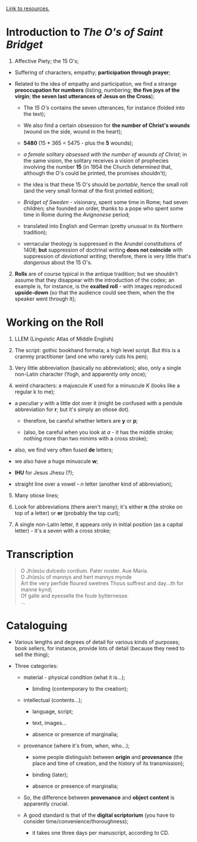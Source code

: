 [Link to resources.](http://tinyurl.com/DEMMR-CUL17)

# Introduction to _The O's of Saint Bridget_

1. Affective Piety; the 15 O's;

  - Suffering of characters, empathy; __participation through prayer__;

  - Related to the idea of empathy and participation, we find a strange __preoccupation for numbers__ (listing, numbering; __the five joys of the virgin__; __the seven last utterances of Jesus on the Cross__);

    - The _15 O's_ contains the seven utterances, for instance (folded into the text);

    - We also find a certain obsession for __the number of Christ's wounds__ (wound on the side, wound in the heart);

    - __5480__ (15 * 365 = 5475 - plus the __5__ wounds);

    - _a female solitary obsessed with the number of wounds of Christ_; in the same vision, the solitary receives a vision of prophecies involving the number __15__ (in 1954 the Church determined that, although the O's could be printed, the promises shouldn't);

    - the idea is that these 15 O's should be _portable_, hence the small roll (and the very small format of the first printed edition);

    - _Bridget of Sweden_ - visionary, spent some time in Rome; had seven children; she founded an order, thanks to a pope who spent some time in Rome during the _Avignonese_ period;

    - translated into English and German (pretty unusual in its Northern tradition);

    - vernacular theology is suppressed in the Arundel constitutions of 1408; __but__ suppression of doctrinal writing __does not coincide__ with suppression of _deviotional writing_; therefore, there is very little that's _dangerous_ about the 15 O's.

  2. __Rolls__ are of course typical in the antique tradition; but we shouldn't assume that they disappear with the introduction of the codex; an example is, for instance, is the __exalted roll__ - with images reproduced __upside-down__ (so that the audience could see them, when the the speaker went through it);

# Working on the Roll

1. LLEM (Linguistic Atlas of Middle English)

2. The script: gothic bookhand formata; a high level script. But this is a crammy practitioner (and one who rarely cuts his pen);

3. Very little abbreviation (basically no abbreviation); also, only a single non-Latin character (Yogh, and apparently only once);

4. weird characters: a majuscule _K_ used for a minuscule _K_ (looks like a regular k to me);

  - a peculiar _y_ with a little dot over it (might be confused with a pendule abbreviation for __r__; but it's simply an otiose dot).

    - therefore, be careful whether letters are __y__ or __p__;

    - (also, be careful when you look at _a_ - it has the middle stroke; nothing more than two minims with a cross stroke);

  - also, we find very often fused __de__ letters;

  - we also have a huge minuscule __w__;

  - __IHU__ for Jesus Jhesu (?);

  - straight line over a vowel - _n_ letter (another kind of abbreviation);

5. Many otiose lines;

6. Look for abbreviations (there aren't many); it's either __n__ (the stroke on top of a letter) or __er__ (probably the top curl);

7. A single non-Latin letter, it appears only in initial position (as a capital letter) - it's a seven with a cross stroke;

# Transcription

> O Jh(es)u dulcedo cordium. Pater noster. Aue Maria.  
> O Jh(es)u of mannys and hert mannys mynde  
> Art the very perfide floured swetnes
> Thous suffrest and day...th for manne kynd;  
> Of galle and eyesselle the foule bytternesse.  
> ...

# Cataloguing

- Various lengths and degrees of detail for various kinds of purposes; book sellers, for instance, provide lots of detail (because they need to sell the thing);

- Three categories:

  - material - physical condition (what it is...);

    - binding (contemporary to the creation);

  - intellectual (contents...);

    - language, script;

    - text, images...

    - absence or presence of marginalia;

  - provenance (where it's from, when, who...);

    - some people distinguish between __origin__ and __provenance__ (the place and time of creation, and the history of its transmission);

    - binding (later);

    - absence or presence of marginalia;

  - So, the difference between __provenance__ and __object content__ is apparently crucial.

  - A good standard is that of the __digital scriptorium__ (you have to consider time/convenience/thoroughness);

    - it takes one three days per manuscript, according to CD.
